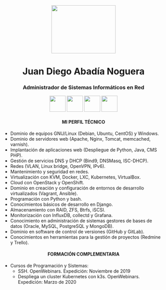 <center>
	<img src="https://i.imgur.com/MHezLPs.jpg" width="200" height="150">
</center>
<center>
	<h1>Juan Diego Abadía Noguera</h1>
	<h3>Administrador de Sistemas Informáticos en Red</h3>
</center>
<center>
	<a title="Twitter" href="https://twitter.com/juandinoguera"><img src="https://i.imgur.com/7cpsbQG.png" width="50" height="50"/></a>
	<a title="Github" href="https://github.com/JuandiNoguera"><img src="https://i.imgur.com/8QyilJK.png" width="50" height="50"/></a>
	<a title="Gitlab" href="https://gitlab.com/JuandiNoguera"><img src="https://i.imgur.com/pCla36t.png" width="50" height="50"/></a>
	<a title="Linkedin" href="https://www.linkedin.com/in/juan-diego-abad%C3%ADa-noguera/"><img src="https://i.imgur.com/rpqHQQw.png" width="50" height="50"/></a>
</center>
<p><center>
	<h4>MI PERFIL TÉCNICO</h4>
</center></p>
<p><ul>	
    <li>Dominio de equipos GNU/Linux (Debian, Ubuntu, CentOS) y Windows.</li>
    <li>Dominio de servidores web (Apache, Nginx, Tomcat, memcached, varnish).</li>
    <li>Implantación de aplicaciones web (Despliegue de Python, Java, CMS PHP).</li>
    <li>Gestión de servicios DNS y DHCP (Bind9, DNSMasq, ISC-DHCP).</li>
    <li>Redes (VLAN, Linux bridge, OpenVPN, IPv6).</li>
    <li>Mantenimiento y seguridad en redes.</li>
    <li>Virtualización con KVM, Docker, LXC, Kubernetes, VirtualBox.</li>
    <li>Cloud con OpenStack y OpenShift.</li>
    <li>Dominio en creación y configuración de entornos de desarrollo virtualizados (Vagrant, Ansible).</li>
    <li>Programación con Python y bash.</li>
    <li>Conocimientos básicos de desarrollo en Django.</li>
    <li>Almacenamiento con RAID, ZFS, Btrfs, iSCSI.</li>
    <li>Monitorización con InfluxDB, collectd y Grafana.</li>
    <li>Conocimiento en administración de sistemas gestores de bases de datos (Oracle, MySQL, PostgreSQL y MongoDB).</li>
    <li>Dominio en software de control de versiones (GitHub y GitLab).</li>
    <li>Conocimientos en herramientas para la gestión de proyectos (Redmine y Trello).</li>
</ul></p>

<p><center>
        <h4>FORMACIÓN COMPLEMENTARIA</h4>
</center></p>
<p><ul>
  <li> Cursos de Programación y Sistemas:
	<ul>
		<li>SSH. OpenWebinars. Expedición: Noviembre de 2019</li>
		<li>Despliega un cluster Kubernetes con k3s. OpenWebinars. Expedición: Marzo de 2020</li>
	</ul>
  </li>
</ul></p>

